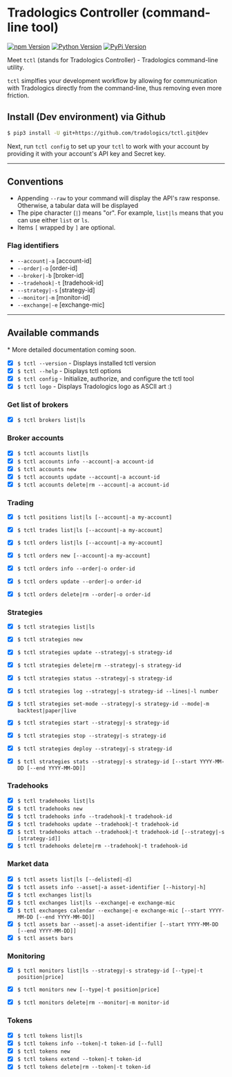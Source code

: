 # Tradologics Controller (command-line tool)

<a href="https://tradologics.com/opensource"><img alt="npm Version" src="https://img.shields.io/badge/By-Tradologics-7269a6"></a>
<a href="https://pypi.python.org/pypi/tctl"><img alt="Python Version" src="https://img.shields.io/badge/python-3.6+-blue.svg?style=flat"></a>
<a href="https://pypi.python.org/pypi/tctl"><img alt="PyPi Version" src="https://img.shields.io/pypi/v/tctl.svg?maxAge=60"></a>



Meet `tctl` (stands for Tradologics Controller) - Tradologics command-line utility.

`tctl` simplfies your development workflow by allowing for communication with Tradologics directly from the command-line, thus removing even more friction.


## Install (Dev environment) via Github

```bash
$ pip3 install -U git+https://github.com/tradologics/tctl.git@dev
```

Next, run `tctl config` to set up your `tctl` to work with your account by providing it with your account's API key and Secret key.

---

## Conventions

- Appending `--raw` to your command will display the API's raw response. Otherwise, a tabular data will be displayed
- The pipe character (`|`) means "or". For example, `list|ls` means that you can use either `list` or `ls`.
- Items `[` wrapped by `]` are optional.

### Flag identifiers

- `--account|-a` [account-id]
- `--order|-o` [order-id]
- `--broker|-b` [broker-id]
- `--tradehook|-t` [tradehook-id]
- `--strategy|-s` [strategy-id]
- `--monitor|-m` [monitor-id]
- `--exchange|-e` [exchange-mic]

---

## Available commands

\* More detailed documentation coming soon.

- [x] `$ tctl --version` - Displays installed tctl version
- [x] `$ tctl --help` - Displays tctl options
- [x] `$ tctl config` - Initialize, authorize, and configure the tctl tool
- [x] `$ tctl logo` - Displays Tradologics logo as ASCII art :)

### Get list of brokers

- [x] `$ tctl brokers list|ls`

### Broker accounts

- [x] `$ tctl accounts list|ls`
- [x] `$ tctl accounts info --account|-a account-id`
- [x] `$ tctl accounts new`
- [x] `$ tctl accounts update --account|-a account-id`
- [x] `$ tctl accounts delete|rm --account|-a account-id`

### Trading

- [x] `$ tctl positions list|ls [--account|-a my-account]`
- [x] `$ tctl trades list|ls [--account|-a my-account]`

- [x] `$ tctl orders list|ls [--account|-a my-account]`
- [x] `$ tctl orders new [--account|-a my-account]`
- [x] `$ tctl orders info --order|-o order-id`
- [x] `$ tctl orders update --order|-o order-id`
- [x] `$ tctl orders delete|rm --order|-o order-id`

### Strategies

- [x] `$ tctl strategies list|ls`
- [x] `$ tctl strategies new`
- [x] `$ tctl strategies update --strategy|-s strategy-id`
- [x] `$ tctl strategies delete|rm --strategy|-s strategy-id`
- [x] `$ tctl strategies status --strategy|-s strategy-id`
- [x] `$ tctl strategies log --strategy|-s strategy-id --lines|-l number`
- [x] `$ tctl strategies set-mode --strategy|-s strategy-id --mode|-m backtest|paper|live`
- [x] `$ tctl strategies start --strategy|-s strategy-id`
- [x] `$ tctl strategies stop --strategy|-s strategy-id`
- [x] `$ tctl strategies deploy --strategy|-s strategy-id`
- [x] `$ tctl strategies stats --strategy|-s strategy-id [--start YYYY-MM-DD [--end YYYY-MM-DD]]`


### Tradehooks

- [x] `$ tctl tradehooks list|ls`
- [x] `$ tctl tradehooks new`
- [x] `$ tctl tradehooks info --tradehook|-t tradehook-id`
- [x] `$ tctl tradehooks update --tradehook|-t tradehook-id`
- [x] `$ tctl tradehooks attach --tradehook|-t tradehook-id [--strategy|-s [strategy-id]]`
- [x] `$ tctl tradehooks delete|rm --tradehook|-t tradehook-id`

### Market data

- [x] `$ tctl assets list|ls [--delisted|-d]`
- [x] `$ tctl assets info --asset|-a asset-identifier [--history|-h]`
- [x] `$ tctl exchanges list|ls`
- [x] `$ tctl exchanges list|ls --exchange|-e exchange-mic`
- [x] `$ tctl exchanges calendar --exchange|-e exchange-mic [--start YYYY-MM-DD [--end YYYY-MM-DD]]`
- [x] `$ tctl assets bar --asset|-a asset-identifier [--start YYYY-MM-DD [--end YYYY-MM-DD]]`
- [x] `$ tctl assets bars`

### Monitoring

- [x] `$ tctl monitors list|ls --strategy|-s strategy-id [--type|-t position|price]`
- [x] `$ tctl monitors new [--type|-t position|price]`
- [x] `$ tctl monitors delete|rm --monitor|-m monitor-id`


### Tokens

- [x] `$ tctl tokens list|ls`
- [x] `$ tctl tokens info --token|-t token-id [--full]`
- [x] `$ tctl tokens new`
- [x] `$ tctl tokens extend --token|-t token-id`
- [x] `$ tctl tokens delete|rm --token|-t token-id`
